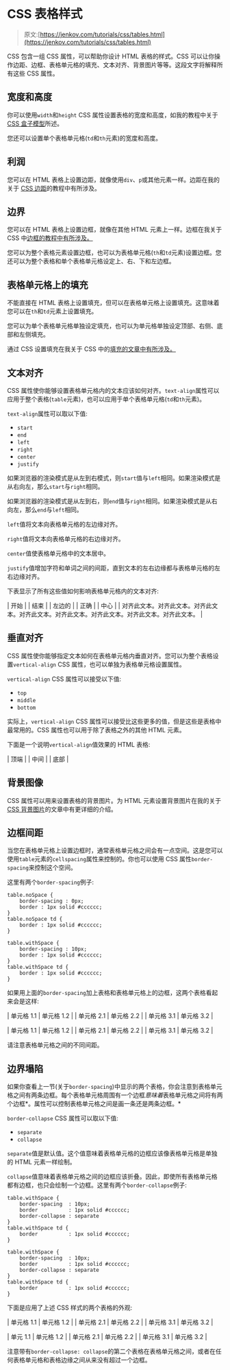 # CSS 表格样式

> 原文:[https://jenkov.com/tutorials/css/tables.html](https://jenkov.com/tutorials/css/tables.html)

CSS 包含一组 CSS 属性，可以帮助你设计 HTML 表格的样式。CSS 可以让你操作边距、边框、表格单元格的填充、文本对齐、背景图片等等。这段文字将解释所有这些 CSS 属性。

## 宽度和高度

你可以使用`width`和`height` CSS 属性设置表格的宽度和高度，如我的教程中关于 [CSS 盒子模型](/css/box-model.html)所述。

您还可以设置单个表格单元格(`td`和`th`元素)的宽度和高度。

## 利润

您可以在 HTML 表格上设置边距，就像使用`div`、`p`或其他元素一样。边距在我的关于 [CSS 边距](/css/margin.html)的教程中有所涉及。

## 边界

您可以在 HTML 表格上设置边框，就像在其他 HTML 元素上一样。边框在我关于 CSS 中[边框的教程中有所涉及。](/css/border.html)

您可以为整个表格元素设置边框，也可以为表格单元格(`th`和`td`元素)设置边框。您还可以为整个表格和单个表格单元格设定上、右、下和左边框。

## 表格单元格上的填充

不能直接在 HTML 表格上设置填充，但可以在表格单元格上设置填充。这意味着您可以在`th`和`td`元素上设置填充。

您可以为单个表格单元格单独设定填充，也可以为单元格单独设定顶部、右侧、底部和左侧填充。

通过 CSS 设置填充在我关于 CSS 中的[填充的文章中有所涉及。](/css/padding.html)

## 文本对齐

CSS 属性使你能够设置表格单元格内的文本应该如何对齐。`text-align`属性可以应用于整个表格(`table`元素)，也可以应用于单个表格单元格(`td`和`th`元素)。

`text-align`属性可以取以下值:

*   `start`
*   `end`
*   `left`
*   `right`
*   `center`
*   `justify`

如果浏览器的渲染模式是从左到右模式，则`start`值与`left`相同。如果渲染模式是从右向左，那么`start`与`right`相同。

如果浏览器的渲染模式是从左到右，则`end`值与`right`相同。如果渲染模式是从右向左，那么`end`与`left`相同。

`left`值将文本向表格单元格的左边缘对齐。

`right`值将文本向表格单元格的右边缘对齐。

`center`值使表格单元格中的文本居中。

`justify`值增加字符和单词之间的间距，直到文本的左右边缘都与表格单元格的左右边缘对齐。

下表显示了所有这些值如何影响表格单元格内的文本对齐:

| 开始 |
| 结束 |
| 左边的 |
| 正确 |
| 中心 |
| 对齐此文本。对齐此文本。对齐此文本。对齐此文本。对齐此文本。对齐此文本。对齐此文本。对齐此文本。 |

## 垂直对齐

CSS 属性使你能够指定文本如何在表格单元格内垂直对齐。您可以为整个表格设置`vertical-align` CSS 属性，也可以单独为表格单元格设置属性。

`vertical-align` CSS 属性可以接受以下值:

*   `top`
*   `middle`
*   `bottom`

实际上，`vertical-align` CSS 属性可以接受比这些更多的值，但是这些是表格中最常用的。CSS 属性也可以用于除了表格之外的其他 HTML 元素。

下面是一个说明`vertical-align`值效果的 HTML 表格:

| 顶端 |
| 中间 |
| 底部 |

## 背景图像

CSS 属性可以用来设置表格的背景图片。为 HTML 元素设置背景图片在我的关于 [CSS 背景图片](/css/background-image.html)的文章中有更详细的介绍。

## 边框间距

当您在表格单元格上设置边框时，通常表格单元格之间会有一点空间。这是您可以使用`table`元素的`cellspacing`属性来控制的。你也可以使用 CSS 属性`border-spacing`来控制这个空间。

这里有两个`border-spacing`例子:

```
table.noSpace {
    border-spacing : 0px;
    border : 1px solid #cccccc;
}
table.noSpace td {
    border : 1px solid #cccccc;
}

table.withSpace {
    border-spacing : 10px;
    border : 1px solid #cccccc;
}
table.withSpace td {
    border : 1px solid #cccccc;
}

```

如果用上面的`border-spacing`加上表格和表格单元格上的边框，这两个表格看起来会是这样:

| 单元格 1.1 | 单元格 1.2 |
| 单元格 2.1 | 单元格 2.2 |
| 单元格 3.1 | 单元格 3.2 |

| 单元格 1.1 | 单元格 1.2 |
| 单元格 2.1 | 单元格 2.2 |
| 单元格 3.1 | 单元格 3.2 |

请注意表格单元格之间的不同间距。

## 边界塌陷

如果你查看上一节(关于`border-spacing`)中显示的两个表格，你会注意到表格单元格之间有两条边框。每个表格单元格周围有一个边框*意味着*表格单元格之间将有两个边框*。属性可以控制表格单元格之间是画一条还是两条边框。*

`border-collapse` CSS 属性可以取以下值:

*   `separate`
*   `collapse`

`separate`值是默认值。这个值意味着表格单元格的边框应该像表格单元格是单独的 HTML 元素一样绘制。

`collapse`值意味着表格单元格之间的边框应该折叠。因此，即使所有表格单元格都有边框，也只会绘制一个边框。这里有两个`border-collapse`例子:

```
table.withSpace {
    border-spacing  : 10px;
    border          : 1px solid #cccccc;
    border-collapse : separate
}
table.withSpace td {
    border          : 1px solid #cccccc;
}

table.withSpace {
    border-spacing  : 10px;
    border          : 1px solid #cccccc;
    border-collapse : separate
}
table.withSpace td {
    border          : 1px solid #cccccc;
}

```

下面是应用了上述 CSS 样式的两个表格的外观:

| 单元格 1.1 | 单元格 1.2 |
| 单元格 2.1 | 单元格 2.2 |
| 单元格 3.1 | 单元格 3.2 |

| 单元 1.1 | 单元格 1.2 |
| 单元格 2.1 | 单元格 2.2 |
| 单元格 3.1 | 单元格 3.2 |

注意带有`border-collapse: collapse`的第二个表格在表格单元格之间，或者在任何表格单元格和表格边缘之间从来没有超过一个边框。